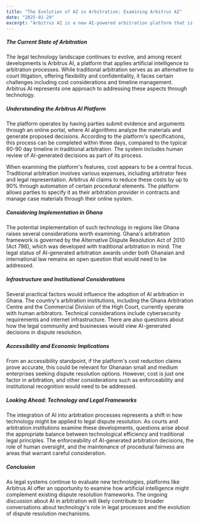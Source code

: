 ```yaml
---
title: "The Evolution of AI in Arbitration: Examining Arbitrus AI"
date: "2025-01-29"
excerpt: "Arbitrus AI is a new AI-powered arbitration platform that is revolutionizing the way arbitration is conducted. This article explores the features and benefits of Arbitrus AI, and how it is changing the landscape of international arbitration."
---
```



##### The Current State of Arbitration

The legal technology landscape continues to evolve, and among recent developments is Arbitrus AI, a platform that applies artificial intelligence to arbitration processes. While traditional arbitration serves as an alternative to court litigation, offering flexibility and confidentiality, it faces certain challenges including cost considerations and timeline management. Arbitrus AI represents one approach to addressing these aspects through technology.

##### Understanding the Arbitrus AI Platform

The platform operates by having parties submit evidence and arguments through an online portal, where AI algorithms analyze the materials and generate proposed decisions. According to the platform's specifications, this process can be completed within three days, compared to the typical 60-90 day timeline in traditional arbitration. The system includes human review of AI-generated decisions as part of its process.

When examining the platform's features, cost appears to be a central focus. Traditional arbitration involves various expenses, including arbitrator fees and legal representation. Arbitrus AI claims to reduce these costs by up to 90% through automation of certain procedural elements. The platform allows parties to specify it as their arbitration provider in contracts and manage case materials through their online system.

##### Considering Implementation in Ghana

The potential implementation of such technology in regions like Ghana raises several considerations worth examining. Ghana's arbitration framework is governed by the Alternative Dispute Resolution Act of 2010 (Act 798), which was developed with traditional arbitration in mind. The legal status of AI-generated arbitration awards under both Ghanaian and international law remains an open question that would need to be addressed.

##### Infrastructure and Institutional Considerations

Several practical factors would influence the adoption of AI arbitration in Ghana. The country's arbitration institutions, including the Ghana Arbitration Centre and the Commercial Division of the High Court, currently operate with human arbitrators. Technical considerations include cybersecurity requirements and internet infrastructure. There are also questions about how the legal community and businesses would view AI-generated decisions in dispute resolution.

##### Accessibility and Economic Implications

From an accessibility standpoint, if the platform's cost reduction claims prove accurate, this could be relevant for Ghanaian small and medium enterprises seeking dispute resolution options. However, cost is just one factor in arbitration, and other considerations such as enforceability and institutional recognition would need to be addressed.

##### Looking Ahead: Technology and Legal Frameworks

The integration of AI into arbitration processes represents a shift in how technology might be applied to legal dispute resolution. As courts and arbitration institutions examine these developments, questions arise about the appropriate balance between technological efficiency and traditional legal principles. The enforceability of AI-generated arbitration decisions, the role of human oversight, and the maintenance of procedural fairness are areas that warrant careful consideration.

##### Conclusion

As legal systems continue to evaluate new technologies, platforms like Arbitrus AI offer an opportunity to examine how artificial intelligence might complement existing dispute resolution frameworks. The ongoing discussion about AI in arbitration will likely contribute to broader conversations about technology's role in legal processes and the evolution of dispute resolution mechanisms.